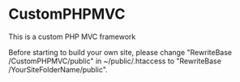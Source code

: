 # CustomPHPMVC
This is a custom PHP MVC framework

Before starting to build your own site, please change "RewriteBase /CustomPHPMVC/public" in ~/public/.htaccess
to "RewriteBase /YourSiteFolderName/public".
